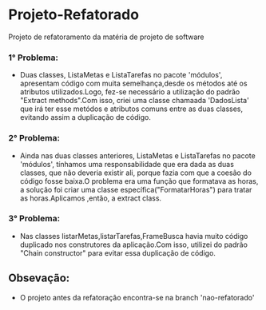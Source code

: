# Projeto-Refatorado
Projeto de refatoramento da matéria de projeto de software

### 1° Problema:
- Duas classes, ListaMetas e ListaTarefas no pacote 'módulos', apresentam código com muita semelhança,desde os métodos até os atributos utilizados.Logo, fez-se necessário a utilização do padrão "Extract methods".Com isso, criei uma classe chamaada 'DadosLista' que irá ter esse metódos e atributos comuns entre as duas classes, evitando assim a duplicação de código.

### 2° Problema:
- Ainda nas duas classes anteriores, ListaMetas e ListaTarefas no pacote 'módulos', tínhamos uma responsabilidade que era dada as duas classes, que não deveria existir ali, porque fazia com que a coesão do código fosse baixa.O problema era uma função que formatava as horas, a solução foi criar uma classe específica("FormatarHoras") para tratar as horas.Aplicamos ,então, a extract class.

### 3° Problema:
- Nas classes listarMetas,listarTarefas,FrameBusca havia muito código duplicado nos construtores da aplicação.Com isso, utilizei do padrão "Chain constructor" para evitar essa duplicação de código.

## Obsevação:
- O projeto antes da refatoração encontra-se na branch 'nao-refatorado'
